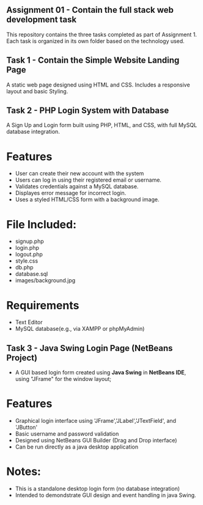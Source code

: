 ## Assignment 01 - Contain the full stack web development task 

This repository contains the three tasks completed as part of Assignment 1.
Each task is organized in its own folder based on the technology used. 

## Task 1 - Contain the Simple Website Landing Page 
A static web page designed using HTML and CSS.
Includes a responsive layout and basic Styling.

## Task 2 - PHP Login System with Database 
A Sign Up and Login form built using PHP, HTML, and CSS, with full MySQL database integration.

# Features
- User can create their new account with the system
- Users can log in using their registered email or username.
- Validates credentials against a MySQL database.
- Displayes error message for incorrect login.
- Uses a styled HTML/CSS form with a background image.

# File Included:
- signup.php
- login.php
- logout.php
- style.css
- db.php
- database.sql
- images/background.jpg

# Requirements
- Text Editor
- MySQL database(e.g., via XAMPP or phpMyAdmin)

## Task 3 - Java Swing Login Page (NetBeans Project)
- A GUI based login form created using **Java Swing** in **NetBeans IDE**, using "JFrame" for the window layout;

# Features
- Graphical login interface using 'JFrame','JLabel','JTextField', and 'JButton'
- Basic username and password validation
- Designed using NetBeans GUI Builder (Drag and Drop interface)
- Can be run directly as a java desktop application

# Notes:
- This is a standalone desktop login form (no database integration)
- Intended to demondstrate GUI design and event handling in java Swing.

